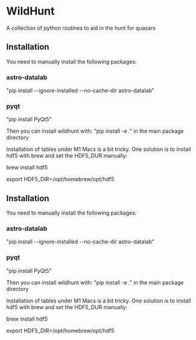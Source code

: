 # WildHunt
A collection of python routines to aid in the hunt for quasars


## Installation 

You need to manually install the following packages:

### astro-datalab 
"pip install --ignore-installed --no-cache-dir astro-datalab"

### pyqt 
"pip install PyQt5"


Then you can install wildhunt with:
"pip install -e ." in the main package directory


Installation of tables under M1 Macs is a bit tricky.  One solution is to install hdf5 with brew and set the HDF5_DUR manually:

brew install hdf5

export HDF5_DIR=/opt/homebrew/opt/hdf5 


## Installation 

You need to manually install the following packages:

### astro-datalab 
"pip install --ignore-installed --no-cache-dir astro-datalab"

### pyqt 
"pip install PyQt5"


Then you can install wildhunt with:
"pip install -e ." in the main package directory


Installation of tables under M1 Macs is a bit tricky.  One solution is to install hdf5 with brew and set the HDF5_DUR manually:

brew install hdf5

export HDF5_DIR=/opt/homebrew/opt/hdf5 
